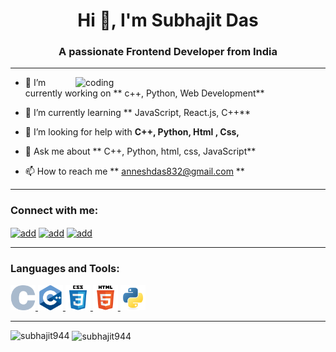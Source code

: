 <h1 align="center">Hi 👋, I'm Subhajit Das </h1> 
<h3 align="center">A passionate Frontend Developer from India</h3>
 
---

<img align="right" alt="coding" width="400" src="https://camo.githubusercontent.com/4d9f5ecceb711eec6e2018f38a5677dc657c9738d4a65ba3b928c41c0a45b439/68747470733a2f2f6d69726f2e6d656469756d2e636f6d2f6d61782f313336302f302a37513379765349765f7430696f4a2d5a2e676966">

- 🔭 I’m currently working on ** c++,  Python,  Web Development**

- 🌱 I’m currently learning ** JavaScript,  React.js,  C++**

- 🤝 I’m looking for help with **C++, Python, Html , Css,**

- 💬 Ask me about **  C++,  Python,  html,  css,  JavaScript**

- 📫 How to reach me ** anneshdas832@gmail.com **
 
  
----

<h3 align="left">Connect with me:</h3>
<p align="left">
<a href="https://twitter.com/add" target="blank"><img align="center" src="https://raw.githubusercontent.com/rahuldkjain/github-profile-readme-generator/master/src/images/icons/Social/twitter.svg" alt="add" height="30" width="40" /></a>
<a href="https://linkedin.com/in/add" target="blank"><img align="center" src="https://raw.githubusercontent.com/rahuldkjain/github-profile-readme-generator/master/src/images/icons/Social/linked-in-alt.svg" alt="add" height="30" width="40" /></a>
<a href="https://www.instagram.com/annesh_das_official__944/" target="blank"><img align="center" src="https://raw.githubusercontent.com/rahuldkjain/github-profile-readme-generator/master/src/images/icons/Social/instagram.svg" alt="add" height="30" width="40" /></a>
</p>


---


<h3 align="left">Languages and Tools:</h3>
<p align="left">   </a> <a href="https://www.cprogramming.com/" target="_blank" rel="noreferrer"> <img src="https://raw.githubusercontent.com/devicons/devicon/master/icons/c/c-original.svg" alt="c" width="40" height="40"/> </a> <a href="https://www.w3schools.com/cpp/" target="_blank" rel="noreferrer"> <img src="https://raw.githubusercontent.com/devicons/devicon/master/icons/cplusplus/cplusplus-original.svg" alt="cplusplus" width="40" height="40"/> </a> <a href="https://www.w3schools.com/css/" target="_blank" rel="noreferrer"> <img src="https://raw.githubusercontent.com/devicons/devicon/master/icons/css3/css3-original-wordmark.svg" alt="css3" width="40" height="40"/> </a> <a href="https://www.w3.org/html/" target="_blank" rel="noreferrer"> <img src="https://raw.githubusercontent.com/devicons/devicon/master/icons/html5/html5-original-wordmark.svg" alt="html5" width="40" height="40"/> </a>  <a href="https://www.python.org" target="_blank" rel="noreferrer"> <img src="https://raw.githubusercontent.com/devicons/devicon/master/icons/python/python-original.svg" alt="python" width="40" height="40"/> </a> <a href="https://reactjs.org/" target="_blank" rel="noreferrer"></a> </p>


----

<p><img align="left" src="https://github-readme-stats.vercel.app/api/top-langs?username=subhajit944&show_icons=true&locale=en&layout=compact" alt="subhajit944" /></p>

<p>&nbsp;<img align="center" src="https://github-readme-stats.vercel.app/api?username=subhajit944&show_icons=true&locale=en" alt="subhajit944" /></p>




